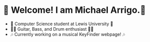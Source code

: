 # 👋 Welcome! I am Michael Arrigo.👋

 - 🏫 Computer Science student at Lewis University 🏫
 - 🎸🥁 Guitar, Bass, and Drum enthusiast 🎸🥁
 - 🎶 Currently working on a musical KeyFinder webpage! 🎶
<!--
**MikeTheStrat/MikeTheStrat** is a ✨ _special_ ✨ repository because its `README.md` (this file) appears on your GitHub profile.

Here are some ideas to get you started:

- 🔭 I’m currently working on ...
- 🌱 I’m currently learning ...
- 👯 I’m looking to collaborate on ...
- 🤔 I’m looking for help with ...
- 💬 Ask me about ...
- 📫 How to reach me: ...
- 😄 Pronouns: ...
- ⚡ Fun fact: ...
-->
